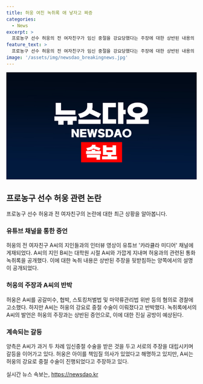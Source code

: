 ```yaml
---
title: 허웅 여친 녹취록 애 낳자고 짜증
categories:
  - News
excerpt: >
  프로농구 선수 허웅의 전 여자친구가 임신 중절을 강요당했다는 주장에 대한 상반된 내용의 통화 녹취록이 공개됐다. 유튜브 카라큘라 미디어 채널에서 공개된 인터뷰 영상에서, A씨의 지인인 B씨가 허웅과 A씨의 통화 녹취록을 공개했다. 이에 대해 허웅은 A씨를 공갈미수, 협박, 스토킹처벌법 및 마약류관리법 위반 등의 혐의로 경찰에 고소했으며, 양측은 사건에 대해 각자의 주장을 내세우고 있다.
feature_text: >
  프로농구 선수 허웅의 전 여자친구가 임신 중절을 강요당했다는 주장에 대한 상반된 내용의 통화 녹취록이 공개됐다. 유튜브 카라큘라 미디어 채널에서 공개된 인터뷰 영상에서, A씨의 지인인 B씨가 허웅과 A씨의 통화 녹취록을 공개했다. 이에 대해 허웅은 A씨를 공갈미수, 협박, 스토킹처벌법 및 마약류관리법 위반 등의 혐의로 경찰에 고소했으며, 양측은 사건에 대해 각자의 주장을 내세우고 있다.
image: '/assets/img/newsdao_breakingnews.jpg'
---
```


<p><img src="/assets/img/newsdao_breakingnews.jpg" alt="bookingtag 속보" /></p>

<h2 data-ke-size="size26">프로농구 선수 허웅 관련 논란</h2>

<p data-ke-size="size16">프로농구 선수 허웅과 전 여자친구의 논란에 대한 최근 상황을 알아봅니다.</p>

<h3>유튜브 채널을 통한 증언</h3>

<p data-ke-size="size16">허웅의 전 여자친구 A씨의 지인들과의 인터뷰 영상이 유튜브 '카라큘라 미디어' 채널에 게재되었다. A씨의 지인 B씨는 대학원 시절 A씨와 가깝게 지내며 허웅과의 관련된 통화 녹취록을 공개했다. 이에 대한 녹취 내용은 상반된 주장을 뒷받침하는 양쪽에서의 설명이 공개되었다.</p>

<h3>허웅의 주장과 A씨의 반박</h3>

<p data-ke-size="size16">허웅은 A씨를 공갈미수, 협박, 스토킹처벌법 및 마약류관리법 위반 등의 혐의로 경찰에 고소했다. 하지만 A씨는 허웅의 강요로 중절 수술이 이뤄졌다고 반박했다. 녹취록에서의 A씨의 발언은 허웅의 주장과는 상반된 증언으로, 이에 대한 진실 공방이 예상된다.</p>

<h3>계속되는 갈등</h3>

<p data-ke-size="size16">양측은 A씨가 과거 두 차례 임신중절 수술을 받은 것을 두고 서로의 주장을 대립시키며 갈등을 이어가고 있다. 허웅은 아이를 책임질 의사가 있었다고 해명하고 있지만, A씨는 허웅의 강요로 중절 수술이 진행되었다고 주장하고 있다.</p>
실시간 뉴스 속보는, <a href="https://newsdao.kr" rel="dofollow">https://newsdao.kr</a>


